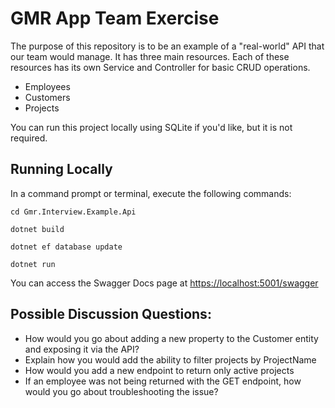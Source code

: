 # GMR App Team Exercise

The purpose of this repository is to be an example of a "real-world" API that our team would manage. It has three main
resources. Each of these resources has its own Service and Controller for basic CRUD operations.

- Employees
- Customers
- Projects

You can run this project locally using SQLite if you'd like, but it is not required.

## Running Locally

In a command prompt or terminal, execute the following commands:

```
cd Gmr.Interview.Example.Api

dotnet build

dotnet ef database update

dotnet run
```

You can access the Swagger Docs page at [https://localhost:5001/swagger](https://localhost:5001/swagger)

## Possible Discussion Questions:

- How would you go about adding a new property to the Customer entity and exposing it via the API?
- Explain how you would add the ability to filter projects by ProjectName
- How would you add a new endpoint to return only active projects
- If an employee was not being returned with the GET endpoint, how would you go about
  troubleshooting the issue?
